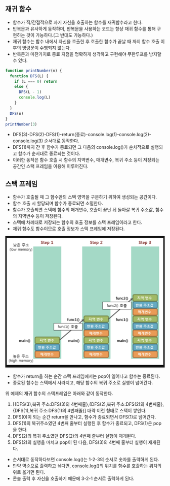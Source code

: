 ## 재귀 함수

- 함수가 직/간접적으로 자기 자신을 호출하는 함수를 재귀함수라고 한다.
- 반복문과 유사하게 동작하며, 반복문을 사용하는 코드는 항상 재귀 함수를 통해 구현하는 것이 가능하다.(그 반대도 가능하다.)
- 재귀 함수는 함수 내에서 자신을 호출한 후 호출한 함수가 끝날 때 까지 함수 호출 이후의 명령문이 수행되지 않는다.
- 반복문과 마찬가지로 종료 지점을 명확하게 생각하고 구현해야 무한루프를 방지할 수 있다.

```js
function printNumber(n) {
  function DFS(L) {
    if (L === 0) return
    else {
      DFS(L - 1)
      console.log(L)
    }
  }
  DFS(n)
}
printNumber(3)
```

- DFS(3)-DFS(2)-DFS(1)-return(종료)-console.log(1)-console.log(2)-console.log(3) 순서대로 동작한다.
- DFS(1)까지 간 후 함수가 종료되면 그 다음의 console.log()가 순차적으로 실행되고 함수가 순서대로 종료되는 것이다.
- 이러한 동작은 함수 호출 시 함수의 지역변수, 매개변수, 복귀 주소 등이 저장되는 공간인 스택 프레임을 이용해 이루어진다.

## 스택 프레임

- 함수가 호출될 때 그 함수만의 스택 영역을 구분하기 위하여 생성되는 공간이다.
- 함수 호출 시 할당되며 함수가 종료되면 소멸한다.
- 함수가 호출되면 스택에 함수의 매개변수, 호출이 끝난 뒤 돌아갈 복귀 주소값, 함수의 지역변수 등이 저장된다.
- 스택에 차례대로 저장되는 함수의 호출 정보를 스택 프레임이라고 한다.
- 재귀 함수도 함수이므로 호출 정보가 스택 프레임에 저장된다.

<img src="../../Img/스택프레임.png" />

- 함수가 return을 하는 순간 스택 프레임에서는 pop이 일어나고 함수는 종료된다.
- 종료된 함수는 스택에서 사라지고, 해당 함수의 복귀 주소로 실행이 넘어간다.

위 예제의 재귀 함수의 스택프레임은 아래와 같이 동작한다.

1. [{DFS(3),복귀 주소:DFS(3)의 4번째줄},{DFS(2),복귀 주소:DFS(2)의 4번째줄},{DFS(1),복귀 주소:DFS(1)의 4번째줄}] 대략 이런 형태로 스택이 쌓인다.
2. DFS(0)이 되는 순간 return을 만나고, 함수가 종료되면서 DFS(1)로 넘어간다.
3. DFS(1)의 복귀주소였던 4번째 줄부터 실행된 후 함수가 종료되고, DFS(1)은 pop을 한다.
4. DFS(2)의 복귀 주소였던 DFS(2)의 4번째 줄부터 실행이 재개된다.
5. DFS(2)의 실행을 마치고 pop이 된 다음, DFS(3)의 4번째 줄부터 실행이 재개된다.

- 순서대로 동작하다보면 console.log()는 1-2-3의 순서로 숫자를 출력하게 된다.
- 만약 역순으로 출력하고 싶다면, console.log()의 위치를 함수를 호출하는 위치의 위로 옮기면 된다.
- 콘솔 출력 후 자신을 호출하기 때문에 3-2-1 순서로 출력하게 된다.
